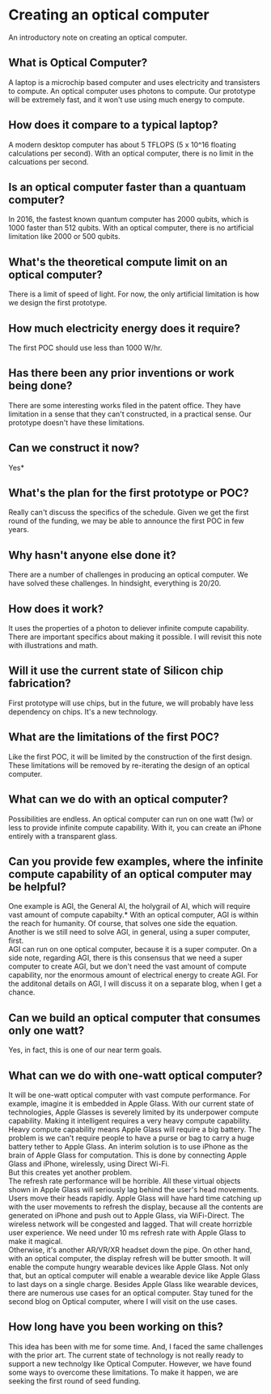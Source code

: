 # Creating an optical computer 

An introductory note on creating an optical computer. 



## What is Optical Computer?

A laptop is a microchip based computer and uses electricity and transisters to compute.
An optical computer uses photons to compute. 
Our prototype will be extremely fast, and it won't use using much energy to compute.

## How does it compare to a typical laptop?
A modern desktop computer has about 5 TFLOPS (5 x 10^16 floating calculations per second).
With an optical computer, there is no limit in the calcuations per second.  



## Is an optical computer faster than a quantuam computer? 
In 2016, the fastest known quantum computer has 2000 qubits, which is 1000 faster than 512 qubits. 
With an optical computer, there is no artificial limitation like 2000 or 500 qubits.  


## What's the theoretical compute limit on an optical computer? 
There is a limit of speed of light.
For now, the only artificial limitation is how we design the first prototype. 


## How much electricity energy does it require? 
The first POC should use less than 1000 W/hr. 

## Has there been any prior inventions or work being done? 
There are some interesting works filed in the patent office.
They have limitation in a sense that they can't constructed, in a practical sense.
Our prototype doesn't have these limitations.

## Can we construct it now?
Yes*

## What's the plan for the first prototype or POC?
Really can't discuss the specifics of the schedule.
Given we get the first round of the funding, we may be able to announce the first POC in few years.

## Why hasn't anyone else done it?
There are a number of challenges in producing an optical computer.
We have solved these challenges.
In hindsight, everything is 20/20.

## How does it work?
It uses the properties of a photon to deliever infinite compute capability.
There are important specifics about making it possible. 
I will revisit this note with illustrations and math.

## Will it use the current state of Silicon chip fabrication?
First prototype will use chips, but in the future, we will probably have less dependency on chips.
It's a new technology.

## What are the limitations of the first POC?
Like the first POC, it will be limited by the construction of the first design.
These limitations will be removed by re-iterating the design of an optical computer.

## What can we do with an optical computer?
Possibilities are endless.
An optical computer can run on one watt (1w) or less to provide infinite compute capability.
With it, you can create an iPhone entirely with a transparent glass.  


## Can you provide few examples, where the infinite compute capability of an optical computer may be helpful?
One example is AGI, the General AI, the holygrail of AI, which will require vast amount of compute capabilty.*
With an optical computer, AGI is within the reach for humanity.  Of course, that solves one side the equation.  Another is we still need to solve AGI, in general, using a super computer, first.  
AGI can run on one optical computer, because it is a super computer.
On a side note, regarding AGI, there is this consensus that we need a super computer to create AGI, but we don't need the vast amount of compute capability, nor the enormous amount of electrical energy to create AGI.  For the additonal details on AGI, I will discuss it on a separate blog, when I get a chance.

## Can we build an optical computer that consumes only one watt?
Yes, in fact, this is one of our near term goals.

## What can we do with one-watt optical computer?
It will be one-watt optical computer with vast compute performance.
For example, imagine it is embedded in Apple Glass.
With our current state of technologies, Apple Glasses is severely limited by its underpower compute capability. 
Making it intelligent requires a very heavy compute capability.  
Heavy compute capability means Apple Glass will require a big battery. 
The problem is we can't require people to have a purse or bag to carry a huge battery tether to Apple Glass.
An interim solution is to use iPhone as the brain of Apple Glass for computation.
This is done by connecting Apple Glass and iPhone, wirelessly, using Direct Wi-Fi.  
But this creates yet another problem.  
The refresh rate performance will be horrible.
All these virtual objects shown in Apple Glass will seriously lag behind the user's head movements.
Users move their heads rapidly.  Apple Glass will have hard time catching up with the user movements to refresh the display, because all the contents are generated on iPhone and push out to Apple Glass, via WiFi-Direct.
The wireless network will be congested and lagged.
That will create horrizble user experience.
We need under 10 ms refresh rate with Apple Glass to make it magical.  
Otherwise, it's another AR/VR/XR headset down the pipe.
On other hand, with an optical computer, the display refresh will be butter smooth.
It will enable the compute hungry wearable devices like Apple Glass.
Not only that, but an optical computer will enable a wearable device like Apple Glass to last days on a single charge.
Besides Apple Glass like wearable devices, there are numerous use cases for an optical computer.
Stay tuned for the second blog on Optical computer, where I will visit on the use cases.

## How long have you been working on this?
This idea has been with me for some time. And, I faced the same challenges with the prior art.
The current state of technology is not really ready to support a new technolgy like Optical Computer.
However, we have found some ways to overcome these limitations.
To make it happen, we are seeking the first round of seed funding.
